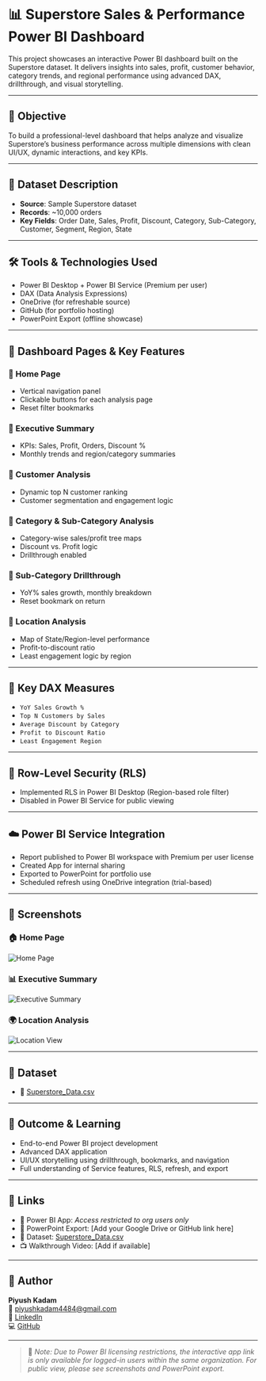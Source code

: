 # 📊 Superstore Sales & Performance Power BI Dashboard

This project showcases an interactive Power BI dashboard built on the Superstore dataset. It delivers insights into sales, profit, customer behavior, category trends, and regional performance using advanced DAX, drillthrough, and visual storytelling.

---

## 🎯 Objective

To build a professional-level dashboard that helps analyze and visualize Superstore’s business performance across multiple dimensions with clean UI/UX, dynamic interactions, and key KPIs.

---

## 📁 Dataset Description

- **Source**: Sample Superstore dataset  
- **Records**: ~10,000 orders  
- **Key Fields**: Order Date, Sales, Profit, Discount, Category, Sub-Category, Customer, Segment, Region, State

---

## 🛠 Tools & Technologies Used

- Power BI Desktop + Power BI Service (Premium per user)
- DAX (Data Analysis Expressions)
- OneDrive (for refreshable source)
- GitHub (for portfolio hosting)
- PowerPoint Export (offline showcase)

---

## 🧩 Dashboard Pages & Key Features

### 🔹 Home Page
- Vertical navigation panel
- Clickable buttons for each analysis page
- Reset filter bookmarks

### 🔹 Executive Summary
- KPIs: Sales, Profit, Orders, Discount %
- Monthly trends and region/category summaries

### 🔹 Customer Analysis
- Dynamic top N customer ranking
- Customer segmentation and engagement logic

### 🔹 Category & Sub-Category Analysis
- Category-wise sales/profit tree maps
- Discount vs. Profit logic
- Drillthrough enabled

### 🔹 Sub-Category Drillthrough
- YoY% sales growth, monthly breakdown
- Reset bookmark on return

### 🔹 Location Analysis
- Map of State/Region-level performance
- Profit-to-discount ratio
- Least engagement logic by region

---

## 🧮 Key DAX Measures

- `YoY Sales Growth %`
- `Top N Customers by Sales`
- `Average Discount by Category`
- `Profit to Discount Ratio`
- `Least Engagement Region`

---

## 🔐 Row-Level Security (RLS)

- Implemented RLS in Power BI Desktop (Region-based role filter)
- Disabled in Power BI Service for public viewing

---

## ☁️ Power BI Service Integration

- Report published to Power BI workspace with Premium per user license
- Created App for internal sharing
- Exported to PowerPoint for portfolio use
- Scheduled refresh using OneDrive integration (trial-based)

---

## 📸 Screenshots

### 🏠 Home Page  
![Home Page](Screenshots/Homepage.png)

### 📊 Executive Summary  
![Executive Summary](Screenshots/Executive%20Summary.png)

### 🌍 Location Analysis  
![Location View](Screenshots/Location%20View.png)

---

## 📁 Dataset

- 📄 [Superstore_Data.csv](Dataset/Superstore_Data.csv)

---

## 🚀 Outcome & Learning

- End-to-end Power BI project development
- Advanced DAX application
- UI/UX storytelling using drillthrough, bookmarks, and navigation
- Full understanding of Service features, RLS, refresh, and export

---

## 🔗 Links

- 🔎 Power BI App: *Access restricted to org users only*  
- 📄 PowerPoint Export: [Add your Google Drive or GitHub link here]  
- 📁 Dataset: [Superstore_Data.csv](Dataset/Superstore_Data.csv)  
- 📺 Walkthrough Video: [Add if available]

---

## 👤 Author

**Piyush Kadam**  
📧 piyushkadam4484@gmail.com  
🔗 [LinkedIn](https://www.linkedin.com/in/piyushkadam4)  
💻 [GitHub](https://github.com/your-username)

---

> 📌 _Note: Due to Power BI licensing restrictions, the interactive app link is only available for logged-in users within the same organization. For public view, please see screenshots and PowerPoint export._
